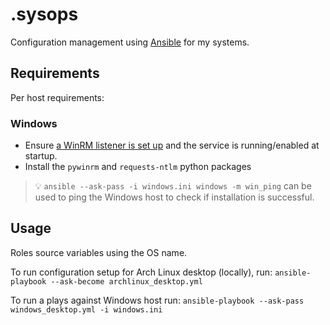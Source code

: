 # .sysops

Configuration management using [Ansible](https://docs.ansible.com/) for my
systems.

## Requirements

Per host requirements:

### Windows

- Ensure
  [a WinRM listener is set up](https://docs.ansible.com/ansible/latest/os_guide/windows_setup.html#setup-winrm-listener)
  and the service is running/enabled at startup.
- Install the `pywinrm` and `requests-ntlm` python packages

> 💡 `ansible --ask-pass -i windows.ini windows -m win_ping` can be used to ping
> the Windows host to check if installation is successful.

## Usage

Roles source variables using the OS name.

To run configuration setup for Arch Linux desktop (locally), run:
`ansible-playbook --ask-become archlinux_desktop.yml`

To run a plays against Windows host run:
`ansible-playbook --ask-pass windows_desktop.yml -i windows.ini`
